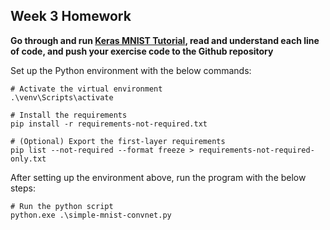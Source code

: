 Week 3 Homework
--

**Go through and run [Keras MNIST Tutorial](https://keras.io/examples/vision/mnist_convnet/), read and understand each line of code, and push your exercise code to the Github repository**

Set up the Python environment with the below commands:

~~~shell
# Activate the virtual environment
.\venv\Scripts\activate

# Install the requirements
pip install -r requirements-not-required.txt

# (Optional) Export the first-layer requirements
pip list --not-required --format freeze > requirements-not-required-only.txt
~~~

After setting up the environment above, run the program with the below steps:

~~~shell
# Run the python script
python.exe .\simple-mnist-convnet.py
~~~
